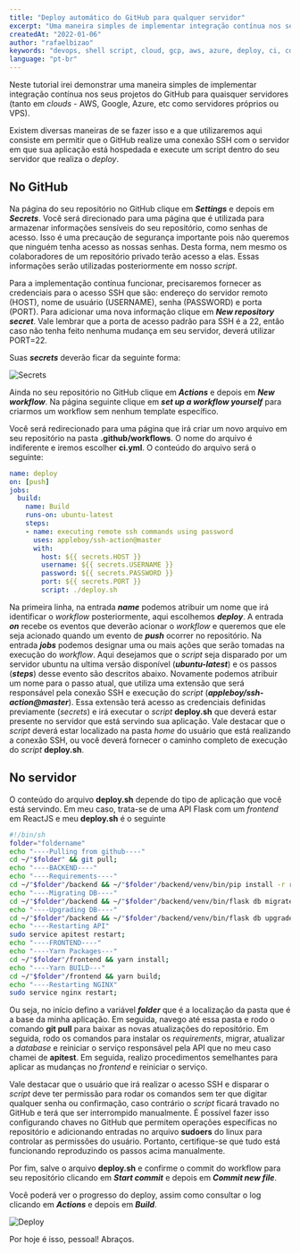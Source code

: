```yaml
---
title: "Deploy automático do GitHub para qualquer servidor"
excerpt: "Uma maneira simples de implementar integração contínua nos seus projetos do GitHub para quaisquer servidores (tanto em clouds - AWS, Google, Azure, etc como servidores próprios ou VPS)."
createdAt: "2022-01-06"
author: "rafaelbizao"
keywords: "devops, shell script, cloud, gcp, aws, azure, deploy, ci, cd"
language: "pt-br"
---
```




Neste tutorial irei demonstrar uma maneira simples de implementar integração contínua nos seus projetos do GitHub para quaisquer servidores (tanto em *clouds* - AWS, Google, Azure, etc como servidores próprios ou VPS).

Existem diversas maneiras de se fazer isso e a que utilizaremos aqui consiste em permitir que o GitHub realize uma conexão SSH com o servidor em que sua aplicação está hospedada e execute um script dentro do seu servidor que realiza o *deploy*.

## No GitHub

Na página do seu repositório no GitHub clique em ***Settings*** e depois em ***Secrets***. Você será direcionado para uma página que é utilizada para armazenar informações sensíveis do seu repositório, como senhas de acesso. Isso é uma precaução de segurança importante pois não queremos que ninguém tenha acesso as nossas senhas. Desta forma, nem mesmo os colaboradores de um repositório privado terão acesso a elas. Essas informações serão utilizadas posteriormente em nosso *script*.

Para a implementação contínua funcionar, precisaremos fornecer as credenciais para o acesso SSH que são: endereço do servidor remoto (HOST), nome de usuário (USERNAME), senha (PASSWORD) e porta (PORT). Para adicionar uma nova informação clique em ***New repository secret***. Vale lembrar que a porta de acesso padrão para SSH é a 22, então caso não tenha feito nenhuma mudança em seu servidor, deverá utilizar PORT=22.

Suas ***secrets*** deverão ficar da seguinte forma:

![Secrets](/images/post-deploy-automatico/secrets.png "Secrets")

Ainda no seu repositório no GitHub clique em ***Actions*** e depois em ***New workflow***. Na página seguinte clique em ***set up a workflow yourself*** para criarmos um workflow sem nenhum template específico.

Você será redirecionado para uma página que irá criar um novo arquivo em seu repositório na pasta **.github/workflows**. O nome do arquivo é indiferente e iremos escolher **ci.yml**. O conteúdo do arquivo será o seguinte:

~~~yaml
name: deploy
on: [push]
jobs:
  build:
    name: Build
    runs-on: ubuntu-latest
    steps:
    - name: executing remote ssh commands using password
      uses: appleboy/ssh-action@master
      with:
        host: ${{ secrets.HOST }}
        username: ${{ secrets.USERNAME }}
        password: ${{ secrets.PASSWORD }}
        port: ${{ secrets.PORT }}
        script: ./deploy.sh
~~~

Na primeira linha, na entrada ***name*** podemos atribuir um nome que irá identificar o *workflow* posteriormente, aqui escolhemos ***deploy***. A entrada ***on*** recebe os eventos que deverão acionar o *workflow* e queremos que ele seja acionado quando um evento de ***push*** ocorrer no repositório. Na entrada ***jobs*** podemos designar uma ou mais ações que serão tomadas na execução do *workflow*. Aqui desejamos que o *script* seja disparado por um servidor ubuntu na ultima versão disponível (***ubuntu-latest***) e os passos (***steps***) desse evento são descritos abaixo. Novamente podemos atribuir um nome para o passo atual, que utiliza uma extensão que será responsável pela conexão SSH e execução do *script* (***appleboy/ssh-action@master***). Essa extensão terá acesso as credenciais definidas previamente (*secrets*) e irá executar o *script* **deploy.sh** que deverá estar presente no servidor que está servindo sua aplicação. Vale destacar que o *script* deverá estar localizado na pasta *home* do usuário que está realizando a conexão SSH, ou você deverá fornecer o caminho completo de execução do *script* **deploy.sh**.

## No servidor

O conteúdo do arquivo **deploy.sh** depende do tipo de aplicação que você está servindo. Em meu caso, trata-se de uma API Flask com um *frontend* em ReactJS e meu **deploy.sh** é o seguinte

~~~sh
#!/bin/sh
folder="foldername"
echo "----Pulling from github----"
cd ~/"$folder" && git pull;
echo "----BACKEND----"
echo "----Requirements----"
cd ~/"$folder"/backend && ~/"$folder"/backend/venv/bin/pip install -r requirements.txt;
echo "----Migrating DB----"
cd ~/"$folder"/backend && ~/"$folder"/backend/venv/bin/flask db migrate;
echo "----Upgrading DB----"
cd ~/"$folder"/backend && ~/"$folder"/backend/venv/bin/flask db upgrade;
echo "----Restarting API"
sudo service apitest restart;
echo "----FRONTEND----"
echo "----Yarn Packages---"
cd ~/"$folder"/frontend && yarn install;
echo "----Yarn BUILD---"
cd ~/"$folder"/frontend && yarn build;
echo "----Restarting NGINX"
sudo service nginx restart;
~~~

Ou seja, no início defino a variável ***folder*** que é a localização da pasta que é a base da minha aplicação. Em seguida, navego até essa pasta e rodo o comando **git pull** para baixar as novas atualizações do repositório. Em seguida, rodo os comandos para instalar os *requirements*, migrar, atualizar a *database* e reiniciar o serviço responsável pela API que no meu caso chamei de **apitest**. Em seguida, realizo procedimentos semelhantes para aplicar as mudanças no *frontend* e reiniciar o serviço.

Vale destacar que o usuário que irá realizar o acesso SSH e disparar o *script* deve ter permissão para rodar os comandos sem ter que digitar qualquer senha ou confirmação, caso contrário o *script* ficará travado no GitHub e terá que ser interrompido manualmente. É possível fazer isso configurando chaves no GitHub que permitem operações específicas no repositório e adicionando entradas no arquivo **sudoers** do linux para controlar as permissões do usuário. Portanto, certifique-se que tudo está funcionando reproduzindo os passos acima manualmente.

Por fim, salve o arquivo **deploy.sh** e confirme o commit do workflow para seu repositório clicando em ***Start commit*** e depois em ***Commit new file***.

Você poderá ver o progresso do deploy, assim como consultar o log clicando em ***Actions*** e depois em ***Build***.

![Deploy](/images/post-deploy-automatico/deploy.png "Deploy")

Por hoje é isso, pessoal! Abraços.
